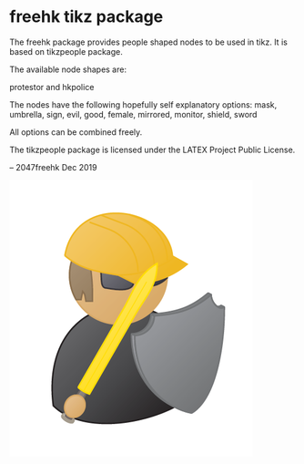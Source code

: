 # freehk tikz package

The freehk package provides people shaped nodes to be used in tikz. It is based on tikzpeople package. 

The available node shapes are:

protestor and hkpolice

The nodes have the following hopefully self explanatory options:
mask, umbrella, sign, evil, good, female, mirrored, monitor, shield, sword

All options can be combined freely.

The tikzpeople package is licensed under the LATEX Project Public License.

– 2047freehk  Dec 2019


![image](protestor.PNG)
